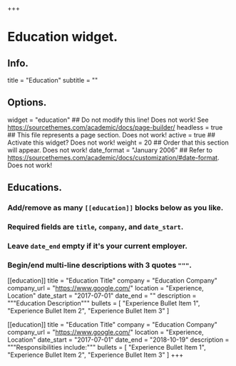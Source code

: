 +++
# Education widget.

## Info.
title = "Education"
subtitle = ""

## Options.
widget = "education" ## Do not modify this line! Does not work! See https://sourcethemes.com/academic/docs/page-builder/
headless = true ## This file represents a page section. Does not work!
active = true ## Activate this widget? Does not work!
weight = 20 ## Order that this section will appear. Does not work!
date_format = "January 2006" ## Refer to https://sourcethemes.com/academic/docs/customization/#date-format. Does not work!

## Educations.
### Add/remove as many `[[education]]` blocks below as you like.
### Required fields are `title`, `company`, and `date_start`.
### Leave `date_end` empty if it's your current employer.
### Begin/end multi-line descriptions with 3 quotes `"""`.
[[education]]
  title = "Education Title"
  company = "Education Company"
  company_url = "https://www.google.com/"
  location = "Experience, Location"
  date_start = "2017-07-01"
  date_end = ""
  description = """Education Description"""
  bullets = [
    "Experience Bullet Item 1",
    "Experience Bullet Item 2",
    "Experience Bullet Item 3"
    ]

[[education]]
  title = "Education Title"
  company = "Education Company"
  company_url = "https://www.google.com/"
  location = "Experience, Location"
  date_start = "2017-07-01"
  date_end = "2018-10-19"
  description = """Responsibilities include:"""
  bullets = [
    "Experience Bullet Item 1",
    "Experience Bullet Item 2",
    "Experience Bullet Item 3"
    ]
+++
